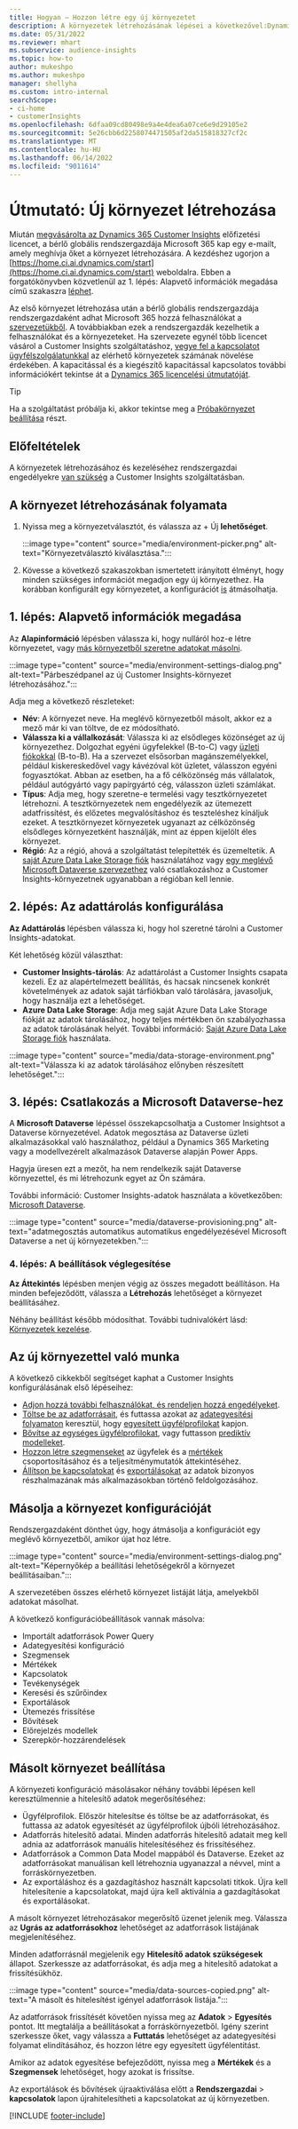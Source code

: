 ```yaml
---
title: Hogyan – Hozzon létre egy új környezetet
description: A környezetek létrehozásának lépései a következővel:Dynamics 365 Customer Insights.
ms.date: 05/31/2022
ms.reviewer: mhart
ms.subservice: audience-insights
ms.topic: how-to
author: mukeshpo
ms.author: mukeshpo
manager: shellyha
ms.custom: intro-internal
searchScope:
- ci-home
- customerInsights
ms.openlocfilehash: 6dfaa09cd80498e9a4e4dea6a07ce6e9d29105e2
ms.sourcegitcommit: 5e26cbb6d2258074471505af2da515818327cf2c
ms.translationtype: MT
ms.contentlocale: hu-HU
ms.lasthandoff: 06/14/2022
ms.locfileid: "9011614"
---
```

# <a name="how-to-create-a-new-environment"></a>Útmutató: Új környezet létrehozása

Miután [megvásárolta az Dynamics 365 Customer Insights](paid-license.md) előfizetési licencet, a bérlő globális rendszergazdája Microsoft 365 kap egy e-mailt, amely meghívja őket a környezet létrehozására. A kezdéshez ugorjon a [https://home.ci.ai.dynamics.com/start](https://home.ci.ai.dynamics.com/start) weboldalra. Ebben a forgatókönyvben közvetlenül az 1. lépés: Alapvető információk megadása című szakaszra [léphet](#step-1-provide-basic-information).

Az első környezet létrehozása után a bérlő globális rendszergazdája rendszergazdaként adhat Microsoft 365 hozzá felhasználókat a [szervezetükből](permissions.md). A továbbiakban ezek a rendszergazdák kezelhetik a felhasználókat és a környezeteket. Ha szervezete egynél több licencet vásárol a Customer Insights szolgáltatáshoz, [vegye fel a kapcsolatot ügyfélszolgálatunkkal](https://go.microsoft.com/fwlink/?linkid=2079641) az elérhető környezetek számának növelése érdekében. A kapacitással és a kiegészítő kapacitással kapcsolatos további információkért tekintse át a [Dynamics 365 licencelési útmutatóját](https://go.microsoft.com/fwlink/?LinkId=866544).

> [!TIP]
> Ha a szolgáltatást próbálja ki, akkor tekintse meg a [Próbakörnyezet beállítása](trial-signup.md) részt.

## <a name="prerequisites"></a>Előfeltételek

A környezetek létrehozásához és kezeléséhez rendszergazdai engedélyekre [van szükség](permissions.md) a Customer Insights szolgáltatásban.

## <a name="start-the-environment-creation-process"></a>A környezet létrehozásának folyamata

1. Nyissa meg a környezetválasztót, és válassza az + Új **lehetőséget**.
  
   :::image type="content" source="media/environment-picker.png" alt-text="Környezetválasztó kiválasztása.":::

1. Kövesse a következő szakaszokban ismertetett irányított élményt, hogy minden szükséges információt megadjon egy új környezethez. Ha korábban konfigurált egy környezetet, a konfigurációt [is](#copy-the-environment-configuration) átmásolhatja.

## <a name="step-1-provide-basic-information"></a>1. lépés: Alapvető információk megadása

Az **Alapinformáció** lépésben válassza ki, hogy nulláról hoz-e létre környezetet, vagy [más környezetből szeretne adatokat másolni](#copy-the-environment-configuration).

   :::image type="content" source="media/environment-settings-dialog.png" alt-text="Párbeszédpanel az új Customer Insights-környezet létrehozásához.":::

Adja meg a következő részleteket:

- **Név**: A környezet neve. Ha meglévő környezetből másolt, akkor ez a mező már ki van töltve, de ez módosítható.
- **Válassza ki a vállalkozását**: Válassza ki az elsődleges közönséget az új környezethez. Dolgozhat egyéni ügyfelekkel (B-to-C) vagy [üzleti fiókokkal](work-with-business-accounts.md) (B-to-B). Ha a szervezet elsősorban magánszemélyekkel, például kiskereskedővel vagy kávézóval köt üzletet, válasszon egyéni fogyasztókat. Abban az esetben, ha a fő célközönség más vállalatok, például autógyártó vagy papírgyártó cég, válasszon üzleti számlákat.
- **Típus**: Adja meg, hogy szeretne-e termelési vagy tesztkörnyezetet létrehozni. A tesztkörnyezetek nem engedélyezik az ütemezett adatfrissítést, és előzetes megvalósításhoz és teszteléshez kínáljuk ezeket. A tesztkörnyezet környezetek ugyanazt az célközönség elsődleges környezetként használják, mint az éppen kijelölt éles környezet.
- **Régió**: Az a régió, ahová a szolgáltatást telepítették és üzemeltetik. A [saját Azure Data Lake Storage fiók](own-data-lake-storage.md) használatához vagy [egy meglévő Microsoft Dataverse szervezethez](customer-insights-dataverse.md) való csatlakozáshoz a Customer Insights-környezetnek ugyanabban a régióban kell lennie.

## <a name="step-2-configure-data-storage"></a>2. lépés: Az adattárolás konfigurálása

**Az Adattárolás** lépésben válassza ki, hogy hol szeretné tárolni a Customer Insights-adatokat.

Két lehetőség közül választhat:

- **Customer Insights-tárolás**: Az adattárolást a Customer Insights csapata kezeli. Ez az alapértelmezett beállítás, és hacsak nincsenek konkrét követelmények az adatok saját tárfiókban való tárolására, javasoljuk, hogy használja ezt a lehetőséget.
- **Azure Data Lake Storage**: Adja meg saját Azure Data Lake Storage fiókját az adatok tárolásához, hogy teljes mértékben ön szabályozhassa az adatok tárolásának helyét. További információ: [Saját Azure Data Lake Storage fiók](own-data-lake-storage.md) használata.

:::image type="content" source="media/data-storage-environment.png" alt-text="Válassza ki az adatok tárolásához előnyben részesített lehetőséget.":::

## <a name="step-3-connect-to-microsoft-dataverse"></a>3. lépés: Csatlakozás a Microsoft Dataverse-hez

A **Microsoft Dataverse** lépéssel összekapcsolhatja a Customer Insightsot a Dataverse környezetével. Adatok megosztása az Dataverse üzleti alkalmazásokkal való használathoz, például a Dynamics 365 Marketing vagy a modellvezérelt alkalmazások Dataverse alapján Power Apps.


Hagyja üresen ezt a mezőt, ha nem rendelkezik saját Dataverse környezettel, és mi létrehozunk egyet az Ön számára.

További információ: Customer Insights-adatok használata a következőben: [Microsoft Dataverse](customer-insights-dataverse.md).

:::image type="content" source="media/dataverse-provisioning.png" alt-text="adatmegosztás automatikus automatikus engedélyezésével Microsoft Dataverse a net új környezetekben.":::

### <a name="step-4-finalize-the-settings"></a>4. lépés: A beállítások véglegesítése

**Az Áttekintés** lépésben menjen végig az összes megadott beállításon. Ha minden befejeződött, válassza a **Létrehozás** lehetőséget a környezet beállításáhez.

Néhány beállítást később módosíthat. További tudnivalókért lásd: [Környezetek kezelése](manage-environments.md).

## <a name="work-with-your-new-environment"></a>Az új környezettel való munka

A következő cikkekből segítséget kaphat a Customer Insights konfigurálásának első lépéseihez:

- [Adjon hozzá további felhasználókat, és rendeljen hozzá engedélyeket](permissions.md).
- [Töltse be az adatforrásait](data-sources.md), és futtassa azokat az [adategyesítési folyamaton](data-unification.md) keresztül, hogy [egyesített ügyfélprofilokat](customer-profiles.md) kapjon.
- [Bővítse az egységes ügyfélprofilokat](enrichment-hub.md), vagy futtasson [prediktív modelleket](predictions-overview.md).
- [Hozzon létre szegmenseket](segments.md) az ügyfelek és a [mértékek](measures.md) csoportosításához és a teljesítménymutatók áttekintéséhez.
- [Állítson be kapcsolatokat](connections.md) és [exportálásokat](export-destinations.md) az adatok bizonyos részhalmazának más alkalmazásokban történő feldolgozásához.

## <a name="copy-the-environment-configuration"></a>Másolja a környezet konfigurációját

Rendszergazdaként dönthet úgy, hogy átmásolja a konfigurációt egy meglévő környezetből, amikor újat hoz létre.

:::image type="content" source="media/environment-settings-dialog.png" alt-text="Képernyőkép a beállítási lehetőségekről a környezet beállításaiban.":::

A szervezetében összes elérhető környezet listáját látja, amelyekből adatokat másolhat.

A következő konfigurációbeállítások vannak másolva:

- Importált adatforrások Power Query
- Adategyesítési konfiguráció
- Szegmensek
- Mértékek
- Kapcsolatok
- Tevékenységek
- Keresési és szűrőindex
- Exportálások
- Ütemezés frissítése
- Bővítések
- Előrejelzés modellek
- Szerepkör-hozzárendelések

## <a name="set-up-a-copied-environment"></a>Másolt környezet beállítása

A környezeti konfiguráció másolásakor néhány további lépésen kell keresztülmennie a hitelesítő adatok megerősítéséhez:

- Ügyfélprofilok. Először hitelesítse és töltse be az adatforrásokat, és futtassa az adatok egyesítését az ügyfélprofilok újbóli létrehozásához.
- Adatforrás hitelesítő adatai. Minden adatforrás hitelesítő adatait meg kell adnia az adatforrások manuális hitelesítéséhez és frissítéséhez.
- Adatforrások a Common Data Model mappából és Dataverse. Ezeket az adatforrásokat manuálisan kell létrehoznia ugyanazzal a névvel, mint a forráskörnyezetben.
- Az exportáláshoz és a gazdagításhoz használt kapcsolati titkok. Újra kell hitelesítenie a kapcsolatokat, majd újra kell aktiválnia a gazdagításokat és exportálásokat.

A másolt környezet létrehozásakor megerősítő üzenet jelenik meg. Válassza az **Ugrás az adatforrásokhoz** lehetőséget az adatforrások listájának megjelenítéséhez.

Minden adatforrásnál megjelenik egy **Hitelesítő adatok szükségesek** állapot. Szerkessze az adatforrásokat, és adja meg a hitelesítő adatokat a frissítésükhöz.

:::image type="content" source="media/data-sources-copied.png" alt-text="A másolt és hitelesítést igényel adatforrások listája.":::

Az adatforrások frissítését követően nyissa meg az **Adatok** > **Egyesítés** pontot. Itt megtalálja a beállításokat a forráskörnyezetből. Igény szerint szerkessze őket, vagy válassza a **Futtatás** lehetőséget az adategyesítési folyamat elindításához, és hozzon létre egy egyesített ügyfélentitást.

Amikor az adatok egyesítése befejeződött, nyissa meg a **Mértékek** és a **Szegmensek** lehetőséget, hogy azokat is frissítse.

Az exportálások és bővítések újraaktiválása előtt a **Rendszergazdai** > **kapcsolatok** lapon újrahitelesítheti a kapcsolatokat az új környezetben.

[!INCLUDE [footer-include](includes/footer-banner.md)]
